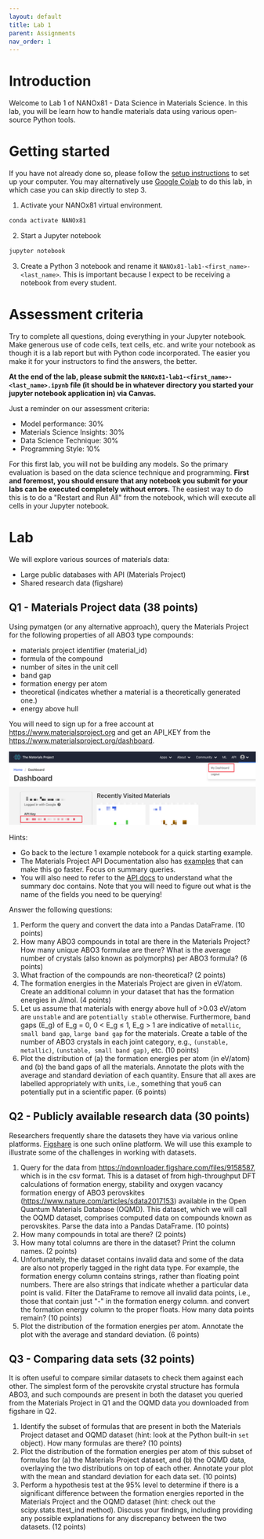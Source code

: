 ```yaml
---
layout: default
title: Lab 1
parent: Assignments
nav_order: 1
---
```


# Introduction

Welcome to Lab 1 of NANOx81 - Data Science in Materials Science. In this lab, you will be learn how to handle materials
data using various open-source Python tools.

# Getting started

If you have not already done so, please follow the [setup instructions](setup) to set up your computer. You may 
alternatively use [Google Colab](https://colab.research.google.com/) to do this lab,
in which case you can skip directly to step 3.

1. Activate your NANOx81 virtual environment.
```bash
conda activate NANOx81
```
2. Start a Jupyter notebook
```bash
jupyter notebook
```
3. Create a Python 3 notebook and rename it `NANOx81-lab1-<first_name>-<last_name>`. This is important because I expect 
   to be receiving a notebook from every student.

# Assessment criteria

Try to complete all questions, doing everything in your Jupyter notebook. Make generous use of code cells, text cells, 
etc. and write your notebook as though it is a lab report but with Python code incorporated. The easier you make it for
your instructors to find the answers, the better.

**At the end of the lab, please submit the `NANOx81-lab1-<first_name>-<last_name>.ipynb` file (it should be in whatever
directory you started your jupyter notebook application in) via Canvas.**

Just a reminder on our assessment criteria:
- Model performance: 30%
- Materials Science Insights: 30%
- Data Science Technique: 30%
- Programming Style: 10%

For this first lab, you will not be building any models. So the primary evaluation is based on the data science
technique and programming. **First and foremost, you should ensure that any notebook you submit for your labs can be
executed completely without errors.** The easiest way to do this is to do a "Restart and Run All" from the notebook,
which will execute all cells in your Jupyter notebook.

# Lab

We will explore various sources of materials data:
* Large public databases with API (Materials Project)
* Shared research data (figshare)

## Q1 - Materials Project data (38 points)

Using pymatgen (or any alternative approach), query the Materials Project for the following properties of all ABO3 type
compounds: 

- materials project identifier (material_id)
- formula of the compound
- number of sites in the unit cell
- band gap
- formation energy per atom
- theoretical (indicates whether a material is a theoretically generated one.)
- energy above hull

You will need to sign up for a free account at https://www.materialsproject.org and get an API_KEY from the
https://www.materialsproject.org/dashboard.

![API key](assets/MP_API_KEY.png "Getting the Materials Project API key")

Hints:
- Go back to the lecture 1 example notebook for a quick starting example.
- The Materials Project API Documentation also has [examples](https://docs.materialsproject.org/downloading-data/using-the-api/examples)
  that can make this go faster. Focus on summary queries.
- You will also need to refer to the [API docs](https://api.materialsproject.org/docs) to understand what the summary
  doc contains. Note that you will need to figure out what is the name of the fields you need to be querying!

Answer the following questions:

1. Perform the query and convert the data into a Pandas DataFrame. (10 points)
2. How many ABO3 compounds in total are there in the Materials Project? How many unique ABO3 formulae are there? What
   is the average number of crystals (also known as polymorphs) per ABO3 formula? (6 points)
3. What fraction of the compounds are non-theoretical? (2 points)
4. The formation energies in the Materials Project are given in eV/atom. Create an additional column in your dataset
   that has the formation energies in J/mol. (4 points)
5. Let us assume that materials with energy above hull of >0.03 eV/atom are `unstable` and are `potentially stable`
   otherwise. Furthermore, band gaps (E_g) of E_g = 0, 0 < E_g ≤ 1, E_g > 1 are indicative of `metallic`, 
   `small band gap`, `large band gap` for the materials. Create a table of the number of ABO3 crystals in each joint
   category, e.g., `(unstable, metallic)`, `(unstable, small band gap)`, etc. (10 points)
6. Plot the distribution of (a) the formation energies per atom (in eV/atom) and (b) the band gaps of all the materials.
   Annotate the plots with the average and standard deviation of each quantity. Ensure that all axes are labelled
   appropriately with units, i.e., something that you6 can potentially put in a scientific paper. (6 points)


## Q2 - Publicly available research data (30 points)

Researchers frequently share the datasets they have via various online platforms. [Figshare](https://figshare.com/) is
one such online platform. We will use this example to illustrate some of the challenges in working with datasets.

1. Query for the data from https://ndownloader.figshare.com/files/9158587, which is in the csv format. This is a dataset
   of from high-throughput DFT calculations of formation energy, stability and oxygen vacancy formation energy of ABO3
   perovskites (https://www.nature.com/articles/sdata2017153) available in the Open Quantum Materials Database (OQMD).
   This dataset, which we will call the OQMD dataset, comprises computed data on compounds known as perovskites. Parse
   the data into a Pandas DataFrame. (10 points)
2. How many compounds in total are there? (2 points)
3. How many total columns are there in the dataset? Print the column names. (2 points)
4. Unfortunately, the dataset contains invalid data and some of the data are also not properly tagged in the right data
   type. For example, the formation energy column contains strings, rather than floating point numbers. There are also
   strings that indicate whether a particular data point is valid. Filter the DataFrame to remove all invalid data
   points, i.e., those that contain just "-" in the formation energy column. and convert the formation energy column to
   the proper floats. How many data points remain? (10 points)
5. Plot the distribution of the formation energies per atom. Annotate the plot with the average and standard deviation.
   (6 points)

## Q3 - Comparing data sets (32 points)

It is often useful to compare similar datasets to check them against each other. The simplest form of the perovskite
crystal structure has formula ABO3, and such compounds are present in both the dataset you queried from the Materials
Project in Q1 and the OQMD data you downloaded from figshare in Q2.

1. Identify the subset of formulas that are present in both the Materials Project dataset and OQMD dataset (hint: look
   at the Python built-in `set` object). How many formulas are there? (10 points)
2. Plot the distribution of the formation energies per atom of this subset of formulas for (a) the Materials Project
   dataset, and (b) the OQMD data, overlaying the two distributions on top of each other. Annotate your plot with the
   mean and standard deviation for each data set. (10 points)
3. Perform a hypothesis test at the 95% level to determine if there is a significant difference between the formation
   energies reported in the Materials Project and the OQMD dataset (hint: check out the scipy.stats.ttest_ind method).
   Discuss your findings, including providing any possible explanations for any discrepancy between the two datasets.
   (12 points)
